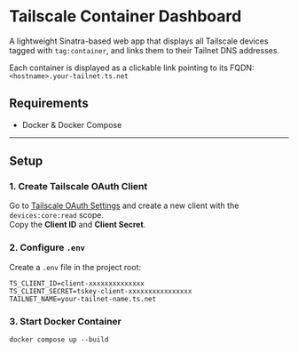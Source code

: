 # Tailscale Container Dashboard

A lightweight Sinatra-based web app that displays all Tailscale devices tagged with `tag:container`, and links them to their Tailnet DNS addresses.

Each container is displayed as a clickable link pointing to its FQDN:  
`<hostname>.your-tailnet.ts.net`

## Requirements

- Docker & Docker Compose

---

## Setup

### 1. Create Tailscale OAuth Client

Go to [Tailscale OAuth Settings](https://login.tailscale.com/admin/settings/oauth) and create a new client with the `devices:core:read` scope.  
Copy the **Client ID** and **Client Secret**.

### 2. Configure `.env`

Create a `.env` file in the project root:

```env
TS_CLIENT_ID=client-xxxxxxxxxxxxxx
TS_CLIENT_SECRET=tskey-client-xxxxxxxxxxxxxxxx
TAILNET_NAME=your-tailnet-name.ts.net
```

### 3. Start Docker Container
`docker compose up --build`